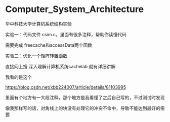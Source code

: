 # Computer_System_Architecture
华中科技大学计算机系统结构实验

实验一：代码文件 csim.c。里面有很多注释，帮助你读懂代码

需要完成 freecache和accessData两个函数

实验二：优化一个矩阵转置函数

直接网上搜 深入理解计算机系统cachelab 就有详细讲解

我看的是这个

https://blog.csdn.net/xbb224007/article/details/81103995

里面有个地方有一大段注释，那个地方是我看懂了之后自己写的，不过测试时发现

像我那样写的话，对角线上的块没有处理它的冲突不命中，导致不能达到最好的需要

